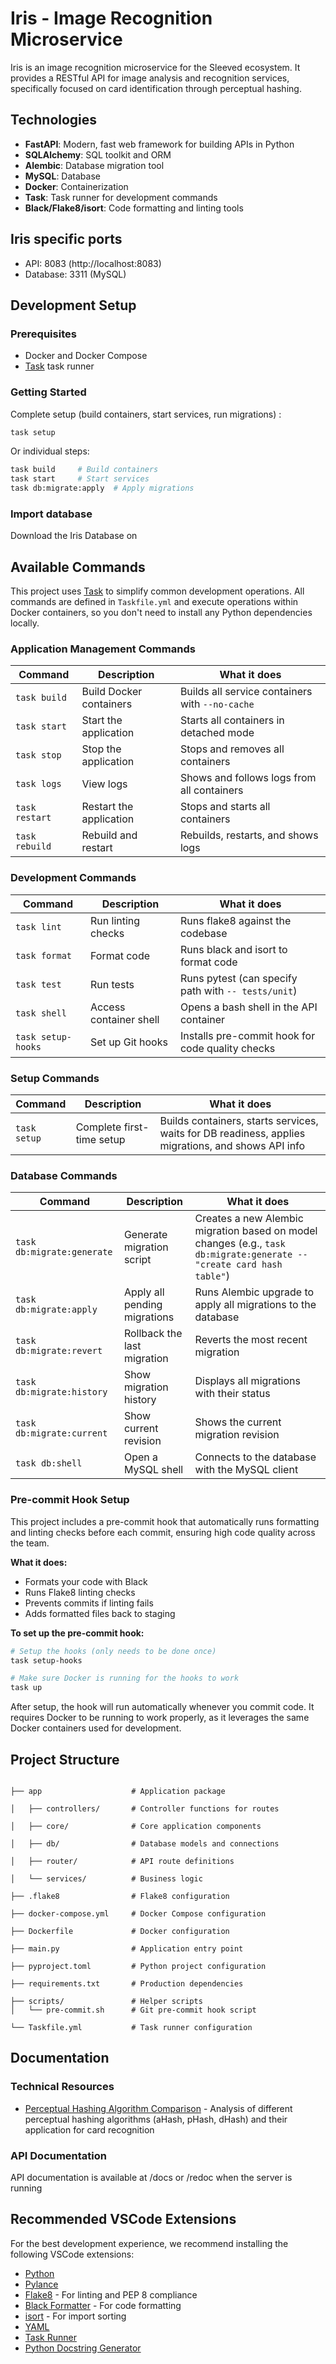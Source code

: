 # Iris - Image Recognition Microservice

Iris is an image recognition microservice for the Sleeved ecosystem. It provides a RESTful API for image analysis and recognition services, specifically focused on card identification through perceptual hashing.

## Technologies

- **FastAPI**: Modern, fast web framework for building APIs in Python
- **SQLAlchemy**: SQL toolkit and ORM
- **Alembic**: Database migration tool
- **MySQL**: Database
- **Docker**: Containerization
- **Task**: Task runner for development commands
- **Black/Flake8/isort**: Code formatting and linting tools

## Iris specific ports

- API: 8083 (http://localhost:8083)
- Database: 3311 (MySQL)

## Development Setup

### Prerequisites

- Docker and Docker Compose
- [Task](https://taskfile.dev/) task runner

### Getting Started

Complete setup (build containers, start services, run migrations) :

```bash
task setup
```

Or individual steps:

```bash
task build     # Build containers
task start     # Start services
task db:migrate:apply  # Apply migrations
```

### Import database

Download the Iris Database on

## Available Commands

This project uses [Task](https://taskfile.dev/) to simplify common development operations. All commands are defined in `Taskfile.yml` and execute operations within Docker containers, so you don't need to install any Python dependencies locally.

### Application Management Commands

| Command        | Description             | What it does                                    |
| -------------- | ----------------------- | ----------------------------------------------- |
| `task build`   | Build Docker containers | Builds all service containers with `--no-cache` |
| `task start`   | Start the application   | Starts all containers in detached mode          |
| `task stop`    | Stop the application    | Stops and removes all containers                |
| `task logs`    | View logs               | Shows and follows logs from all containers      |
| `task restart` | Restart the application | Stops and starts all containers                 |
| `task rebuild` | Rebuild and restart     | Rebuilds, restarts, and shows logs              |

### Development Commands

| Command            | Description            | What it does                                        |
| ------------------ | ---------------------- | --------------------------------------------------- |
| `task lint`        | Run linting checks     | Runs flake8 against the codebase                    |
| `task format`      | Format code            | Runs black and isort to format code                 |
| `task test`        | Run tests              | Runs pytest (can specify path with `-- tests/unit`) |
| `task shell`       | Access container shell | Opens a bash shell in the API container             |
| `task setup-hooks` | Set up Git hooks       | Installs pre-commit hook for code quality checks    |

### Setup Commands

| Command      | Description               | What it does                                                                                       |
| ------------ | ------------------------- | -------------------------------------------------------------------------------------------------- |
| `task setup` | Complete first-time setup | Builds containers, starts services, waits for DB readiness, applies migrations, and shows API info |

### Database Commands

| Command                    | Description                  | What it does                                                                                                          |
| -------------------------- | ---------------------------- | --------------------------------------------------------------------------------------------------------------------- |
| `task db:migrate:generate` | Generate migration script    | Creates a new Alembic migration based on model changes (e.g., `task db:migrate:generate -- "create card hash table"`) |
| `task db:migrate:apply`    | Apply all pending migrations | Runs Alembic upgrade to apply all migrations to the database                                                          |
| `task db:migrate:revert`   | Rollback the last migration  | Reverts the most recent migration                                                                                     |
| `task db:migrate:history`  | Show migration history       | Displays all migrations with their status                                                                             |
| `task db:migrate:current`  | Show current revision        | Shows the current migration revision                                                                                  |
| `task db:shell`            | Open a MySQL shell           | Connects to the database with the MySQL client                                                                        |

### Pre-commit Hook Setup

This project includes a pre-commit hook that automatically runs formatting and linting checks before each commit, ensuring high code quality across the team.

**What it does:**

- Formats your code with Black
- Runs Flake8 linting checks
- Prevents commits if linting fails
- Adds formatted files back to staging

**To set up the pre-commit hook:**

```bash
# Setup the hooks (only needs to be done once)
task setup-hooks

# Make sure Docker is running for the hooks to work
task up
```

After setup, the hook will run automatically whenever you commit code. It requires Docker to be running to work properly, as it leverages the same Docker containers used for development.

## Project Structure

```

├── app                    # Application package

│   ├── controllers/       # Controller functions for routes

│   ├── core/              # Core application components

│   ├── db/                # Database models and connections

│   ├── router/            # API route definitions

│   └── services/          # Business logic

├── .flake8                # Flake8 configuration

├── docker-compose.yml     # Docker Compose configuration

├── Dockerfile             # Docker configuration

├── main.py                # Application entry point

├── pyproject.toml         # Python project configuration

├── requirements.txt       # Production dependencies

├── scripts/               # Helper scripts
│   └── pre-commit.sh      # Git pre-commit hook script

└── Taskfile.yml           # Task runner configuration

```

## Documentation

### Technical Resources

- [Perceptual Hashing Algorithm Comparison](https://sleeved.atlassian.net/wiki/x/AgAgAQ) - Analysis of different perceptual hashing algorithms (aHash, pHash, dHash) and their application for card recognition

### API Documentation

API documentation is available at /docs or /redoc when the server is running

## Recommended VSCode Extensions

For the best development experience, we recommend installing the following VSCode extensions:

- [Python](https://marketplace.visualstudio.com/items?itemName=ms-python.python)
- [Pylance](https://marketplace.visualstudio.com/items?itemName=ms-python.vscode-pylance)
- [Flake8](https://marketplace.visualstudio.com/items?itemName=ms-python.flake8) - For linting and PEP 8 compliance
- [Black Formatter](https://marketplace.visualstudio.com/items?itemName=ms-python.black-formatter) - For code formatting
- [isort](https://marketplace.visualstudio.com/items?itemName=ms-python.isort) - For import sorting
- [YAML](https://marketplace.visualstudio.com/items?itemName=redhat.vscode-yaml)
- [Task Runner](https://marketplace.visualstudio.com/items?itemName=spmeesseman.vscode-taskexplorer)
- [Python Docstring Generator](https://marketplace.visualstudio.com/items?itemName=njpwerner.autodocstring)
